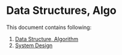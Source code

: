 # Data Structures, Algo

This document contains following:
1. [Data Structure, Algorithm](https://github.com/VasuPatel001/Data_Structure_Algo/tree/main/DS_Algo)
2. [System Design](https://github.com/VasuPatel001/Data_Structure_Algo/tree/main/System%20Design)
